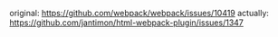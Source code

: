original: https://github.com/webpack/webpack/issues/10419
actually: https://github.com/jantimon/html-webpack-plugin/issues/1347
